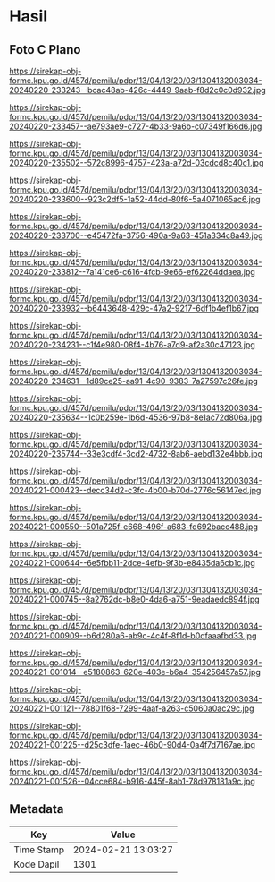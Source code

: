 # Hasil

## Foto C Plano

https://sirekap-obj-formc.kpu.go.id/457d/pemilu/pdpr/13/04/13/20/03/1304132003034-20240220-233243--bcac48ab-426c-4449-9aab-f8d2c0c0d932.jpg

https://sirekap-obj-formc.kpu.go.id/457d/pemilu/pdpr/13/04/13/20/03/1304132003034-20240220-233457--ae793ae9-c727-4b33-9a6b-c07349f166d6.jpg

https://sirekap-obj-formc.kpu.go.id/457d/pemilu/pdpr/13/04/13/20/03/1304132003034-20240220-235502--572c8996-4757-423a-a72d-03cdcd8c40c1.jpg

https://sirekap-obj-formc.kpu.go.id/457d/pemilu/pdpr/13/04/13/20/03/1304132003034-20240220-233600--923c2df5-1a52-44dd-80f6-5a4071065ac6.jpg

https://sirekap-obj-formc.kpu.go.id/457d/pemilu/pdpr/13/04/13/20/03/1304132003034-20240220-233700--e45472fa-3756-490a-9a63-451a334c8a49.jpg

https://sirekap-obj-formc.kpu.go.id/457d/pemilu/pdpr/13/04/13/20/03/1304132003034-20240220-233812--7a141ce6-c616-4fcb-9e66-ef62264ddaea.jpg

https://sirekap-obj-formc.kpu.go.id/457d/pemilu/pdpr/13/04/13/20/03/1304132003034-20240220-233932--b6443648-429c-47a2-9217-6df1b4ef1b67.jpg

https://sirekap-obj-formc.kpu.go.id/457d/pemilu/pdpr/13/04/13/20/03/1304132003034-20240220-234231--c1f4e980-08f4-4b76-a7d9-af2a30c47123.jpg

https://sirekap-obj-formc.kpu.go.id/457d/pemilu/pdpr/13/04/13/20/03/1304132003034-20240220-234631--1d89ce25-aa91-4c90-9383-7a27597c26fe.jpg

https://sirekap-obj-formc.kpu.go.id/457d/pemilu/pdpr/13/04/13/20/03/1304132003034-20240220-235634--1c0b259e-1b6d-4536-97b8-8e1ac72d806a.jpg

https://sirekap-obj-formc.kpu.go.id/457d/pemilu/pdpr/13/04/13/20/03/1304132003034-20240220-235744--33e3cdf4-3cd2-4732-8ab6-aebd132e4bbb.jpg

https://sirekap-obj-formc.kpu.go.id/457d/pemilu/pdpr/13/04/13/20/03/1304132003034-20240221-000423--decc34d2-c3fc-4b00-b70d-2776c56147ed.jpg

https://sirekap-obj-formc.kpu.go.id/457d/pemilu/pdpr/13/04/13/20/03/1304132003034-20240221-000550--501a725f-e668-496f-a683-fd692bacc488.jpg

https://sirekap-obj-formc.kpu.go.id/457d/pemilu/pdpr/13/04/13/20/03/1304132003034-20240221-000644--6e5fbb11-2dce-4efb-9f3b-e8435da6cb1c.jpg

https://sirekap-obj-formc.kpu.go.id/457d/pemilu/pdpr/13/04/13/20/03/1304132003034-20240221-000745--8a2762dc-b8e0-4da6-a751-9eadaedc894f.jpg

https://sirekap-obj-formc.kpu.go.id/457d/pemilu/pdpr/13/04/13/20/03/1304132003034-20240221-000909--b6d280a6-ab9c-4c4f-8f1d-b0dfaaafbd33.jpg

https://sirekap-obj-formc.kpu.go.id/457d/pemilu/pdpr/13/04/13/20/03/1304132003034-20240221-001014--e5180863-620e-403e-b6a4-354256457a57.jpg

https://sirekap-obj-formc.kpu.go.id/457d/pemilu/pdpr/13/04/13/20/03/1304132003034-20240221-001121--78801f68-7299-4aaf-a263-c5060a0ac29c.jpg

https://sirekap-obj-formc.kpu.go.id/457d/pemilu/pdpr/13/04/13/20/03/1304132003034-20240221-001225--d25c3dfe-1aec-46b0-90d4-0a4f7d7167ae.jpg

https://sirekap-obj-formc.kpu.go.id/457d/pemilu/pdpr/13/04/13/20/03/1304132003034-20240221-001526--04cce684-b916-445f-8ab1-78d978181a9c.jpg


## Metadata

| Key        | Value               |
| ---------- | ------------------- |
| Time Stamp | 2024-02-21 13:03:27 |
| Kode Dapil | 1301                |



